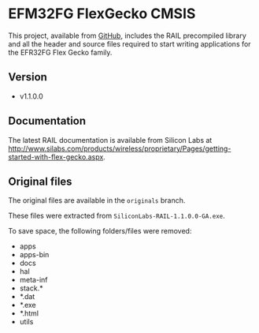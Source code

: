 # EFM32FG FlexGecko CMSIS

This project, available from [GitHub](https://github.com/lixpaulian/efr32fg-rail),
includes the RAIL precompiled library and all the header and source files
required to start writing applications for the EFR32FG Flex Gecko family.

## Version

* v1.1.0.0

## Documentation

The latest RAIL documentation is available from Silicon Labs at
http://www.silabs.com/products/wireless/proprietary/Pages/getting-started-with-flex-gecko.aspx.


## Original files

The original files are available in the `originals` branch.

These files were extracted from `SiliconLabs-RAIL-1.1.0.0-GA.exe`.

To save space, the following folders/files were removed:

* apps
* apps-bin
* docs
* hal
* meta-inf
* stack.*
* *.dat
* *.exe
* *.html
* utils


